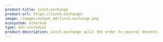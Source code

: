 ```yaml
---
product-title: 1inch.exchange
product-url: https://1inch.exchange/
image: /images/output_md/1inch.exchange.png
ecosystem: ethereum
type: non-custodial
product-description: 1inch.exchange split the order to several decentralized exchanges like UniswapExchange, KyberNetwork, Bancor and RadarRelay to avoid high price slippage.
---
```

